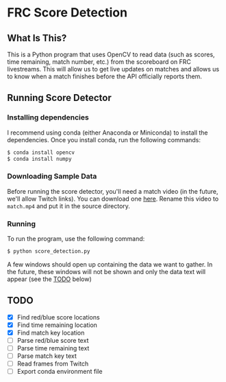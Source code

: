# FRC Score Detection

## What Is This?

This is a Python program that uses OpenCV to read data (such as scores, time
remaining, match number, etc.) from the scoreboard on FRC livestreams. This will
allow us to get live updates on matches and allows us to know when a match finishes
before the API officially reports them.

## Running Score Detector

### Installing dependencies

I recommend using conda (either Anaconda or Miniconda) to install the dependencies.
Once you install conda, run the following commands:

```bash
$ conda install opencv
$ conda install numpy
```

### Downloading Sample Data

Before running the score detector, you'll need a match video (in the future, we'll
allow Twitch links). You can download one [here](https://drive.google.com/file/d/0B3rF-u0VGg5oTHYwajlaX1lQQjA/view?usp=sharing).
Rename this video to `match.mp4` and put it in the source directory.

### Running

To run the program, use the following command:

```bash
$ python score_detection.py
```

A few windows should open up containing the data we want to gather. In the future,
these windows will not be shown and only the data text will appear (see the
[TODO](#todo) below)

## TODO

- [x] Find red/blue score locations
- [x] Find time remaining location
- [x] Find match key location
- [ ] Parse red/blue score text
- [ ] Parse time remaining text
- [ ] Parse match key text
- [ ] Read frames from Twitch
- [ ] Export conda environment file
